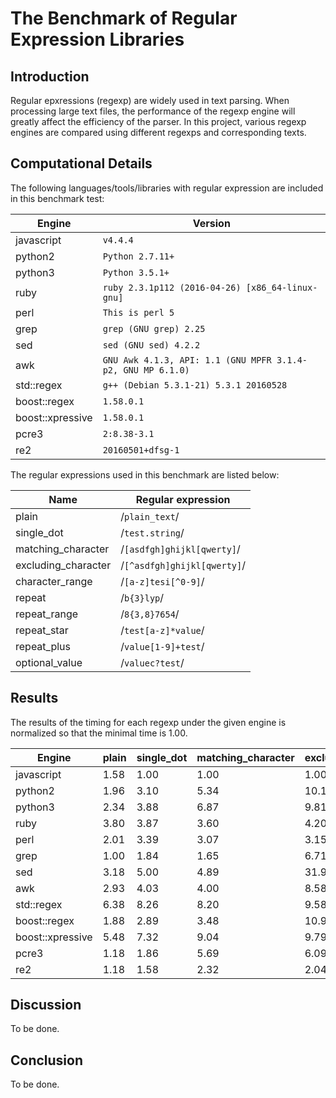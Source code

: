 The Benchmark of Regular Expression Libraries
====

Introduction
----

Regular epxressions (regexp) are widely used in text parsing. When processing
large text files, the performance of the regexp engine will greatly affect the
efficiency of the parser. In this project, various regexp engines are compared
using different regexps and corresponding texts.

Computational Details
----
The following languages/tools/libraries with regular expression are included
in this benchmark test:

 | Engine | Version |
 |--------|---------|
 |javascript|```v4.4.4```|
 |python2|```Python 2.7.11+```|
 |python3|```Python 3.5.1+```|
 |ruby|```ruby 2.3.1p112 (2016-04-26) [x86_64-linux-gnu]```|
 |perl|```This is perl 5```|
 |grep|```grep (GNU grep) 2.25```|
 |sed|```sed (GNU sed) 4.2.2```|
 |awk|```GNU Awk 4.1.3, API: 1.1 (GNU MPFR 3.1.4-p2, GNU MP 6.1.0)```|
 |std::regex|```g++ (Debian 5.3.1-21) 5.3.1 20160528```|
 |boost::regex|```1.58.0.1```|
 |boost::xpressive|```1.58.0.1```|
 |pcre3|```2:8.38-3.1```|
 |re2|```20160501+dfsg-1```|

 The regular expressions used in this benchmark are listed below:

| Name | Regular expression |
|------|--------------------|
|plain|/```plain_text```/|
|single_dot|/```test.string```/|
|matching_character|/```[asdfgh]ghijkl[qwerty]```/|
|excluding_character|/```[^asdfgh]ghijkl[qwerty]```/|
|character_range|/```[a-z]tesi[^0-9]```/|
|repeat|/```b{3}lyp```/|
|repeat_range|/```8{3,8}7654```/|
|repeat_star|/```test[a-z]*value```/|
|repeat_plus|/```value[1-9]+test```/|
|optional_value|/```valuec?test```/|

Results
----

The results of the timing for each regexp under the given engine is normalized
so that the minimal time is 1.00.

|Engine|plain|single_dot|matching_character|excluding_character|character_range|repeat|repeat_range|repeat_star|repeat_plus|optional_value|
|------|------| ------| ------| ------| ------| ------| ------| ------| ------| ------|  
|javascript|1.58|1.00|1.00|1.00|1.00|1.00|1.00|1.00|1.00|1.00|
|python2|1.96|3.10|5.34|10.16|15.07|9.05|6.96|3.36|3.21|2.97|
|python3|2.34|3.88|6.87|9.81|15.18|7.15|7.45|4.06|3.73|3.60|
|ruby|3.80|3.87|3.60|4.20|7.12|3.43|5.42|4.22|3.96|3.75|
|perl|2.01|3.39|3.07|3.15|6.17|2.59|5.37|3.87|3.34|3.29|
|grep|1.00|1.84|1.65|6.71|17.83|1.26|1.78|7.44|8.90|1.89|
|sed|3.18|5.00|4.89|31.92|46.94|4.35|4.79|11.59|9.61|4.00|
|awk|2.93|4.03|4.00|8.58|16.17|5.91|4.35|6.89|8.14|4.17|
|std::regex|6.38|8.26|8.20|9.58|18.41|7.41|8.27|8.75|8.22|8.10|
|boost::regex|1.88|2.89|3.48|10.92|12.50|3.18|3.46|2.93|2.59|2.48|
|boost::xpressive|5.48|7.32|9.04|9.79|19.59|9.16|9.41|7.48|7.24|7.25|
|pcre3|1.18|1.86|5.69|6.09|11.71|1.62|1.97|2.07|1.61|1.65|
|re2|1.18|1.58|2.32|2.04|6.07|1.47|1.55|1.56|1.51|1.49|

Discussion
----
To be done.

Conclusion
----
To be done.
